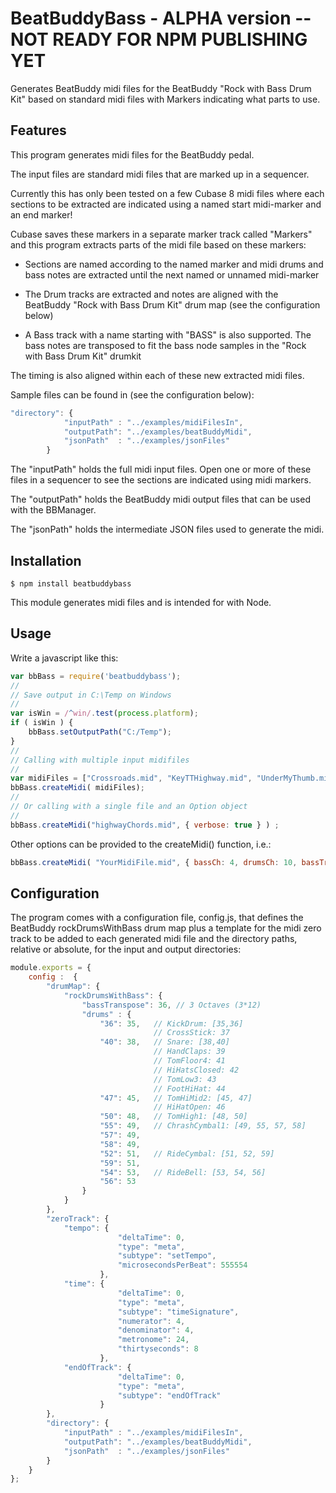 # BeatBuddyBass - ALPHA version -- NOT READY FOR NPM PUBLISHING YET
Generates BeatBuddy midi files for the BeatBuddy "Rock with Bass Drum Kit" based on standard midi files with Markers indicating what parts to use.

Features
---------

This program generates midi files for the BeatBuddy pedal.   

The input files are standard midi files that are marked up in a sequencer.

Currently this has only been tested on a few Cubase 8 midi files where each sections to be extracted are indicated using a named start midi-marker and an end marker! 

Cubase saves these markers in a separate marker track called "Markers" and this program extracts parts of the midi file based on these markers:

* Sections are named according to the named marker and midi drums and bass notes are extracted until the next named or unnamed midi-marker 

* The Drum tracks are extracted and notes are aligned with the BeatBuddy "Rock with Bass Drum Kit" drum map (see the configuration below)

* A Bass track with a name starting with "BASS" is also supported. The bass notes are transposed to fit the bass node samples in the "Rock with Bass Drum Kit" drumkit

The timing is also aligned within each of these new extracted midi files.  

Sample files can be found in (see the configuration below):

```javascript
"directory": {
			"inputPath"	: "../examples/midiFilesIn",
			"outputPath": "../examples/beatBuddyMidi",
			"jsonPath"	: "../examples/jsonFiles"
		}
```

The "inputPath" holds the full midi input files. Open one or more of these files in a sequencer to see the sections are indicated using midi markers.

The "outputPath" holds the BeatBuddy midi output files that can be used with the BBManager. 

The "jsonPath" holds the intermediate JSON files used to generate the midi.

Installation
-------------

    $ npm install beatbuddybass

This module generates midi files and is intended for with Node.

Usage
---------

Write a javascript like this:

```javascript
var bbBass = require('beatbuddybass');
//
// Save output in C:\Temp on Windows
//
var isWin = /^win/.test(process.platform);
if ( isWin ) {
	bbBass.setOutputPath("C:/Temp");
}
//
// Calling with multiple input midifiles
//
var midiFiles = ["Crossroads.mid", "KeyTTHighway.mid", "UnderMyThumb.mid"  ];
bbBass.createMidi( midiFiles);
//
// Or calling with a single file and an Option object
//
bbBass.createMidi("highwayChords.mid", { verbose: true } ) ;
```

Other options can be provided to the createMidi() function, i.e.:

```javascript
bbBass.createMidi( "YourMidiFile.mid", { bassCh: 4, drumsCh: 10, bassTranspose: 2 } );
```

Configuration
---------

The program comes with a configuration file, config.js, that defines the BeatBuddy rockDrumsWithBass drum map plus a template 
for the midi zero track to be added to each generated midi file and the directory paths, relative or absolute, for the input and output directories:

```javascript
module.exports = {
	config :  {
		"drumMap": {
			"rockDrumsWithBass": {
				"bassTranspose": 36, // 3 Octaves (3*12)
				"drums" : {
					"36": 35, 	// KickDrum: [35,36]
								// CrossStick: 37 
					"40": 38,	// Snare: [38,40] 
								// HandClaps: 39 
								// TomFloor4: 41
								// HiHatsClosed: 42
								// TomLow3: 43
								// FootHiHat: 44
					"47": 45,	// TomHiMid2: [45, 47]
								// HiHatOpen: 46
					"50": 48, 	// TomHigh1: [48, 50]
					"55": 49,	// ChrashCymbal1: [49, 55, 57, 58]
					"57": 49,
					"58": 49,
					"52": 51, 	// RideCymbal: [51, 52, 59]
					"59": 51,
					"54": 53, 	// RideBell: [53, 54, 56]
					"56": 53
				}
			}
		},
		"zeroTrack": {
			"tempo": {
						"deltaTime": 0,
						"type": "meta",
						"subtype": "setTempo",
						"microsecondsPerBeat": 555554
					},
			"time": {
						"deltaTime": 0,
						"type": "meta",
						"subtype": "timeSignature",
						"numerator": 4,
						"denominator": 4,
						"metronome": 24,
						"thirtyseconds": 8
					},
			"endOfTrack": {
						"deltaTime": 0,
						"type": "meta",
						"subtype": "endOfTrack"
					}
		},
		"directory": {
			"inputPath"	: "../examples/midiFilesIn",
			"outputPath": "../examples/beatBuddyMidi",
			"jsonPath"	: "../examples/jsonFiles"
		}
	}
};
```

